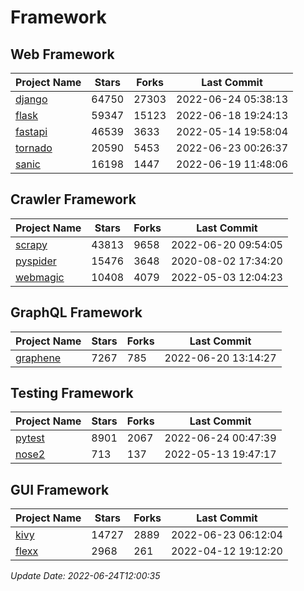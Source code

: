 # Framework

## Web Framework
| Project Name | Stars | Forks | Last Commit |
| ------------ | ----- | ----- | ----------- |
| [django](https://github.com/django/django) | 64750 | 27303 | 2022-06-24 05:38:13 |
| [flask](https://github.com/pallets/flask) | 59347 | 15123 | 2022-06-18 19:24:13 |
| [fastapi](https://github.com/tiangolo/fastapi) | 46539 | 3633 | 2022-05-14 19:58:04 |
| [tornado](https://github.com/tornadoweb/tornado) | 20590 | 5453 | 2022-06-23 00:26:37 |
| [sanic](https://github.com/sanic-org/sanic) | 16198 | 1447 | 2022-06-19 11:48:06 |

## Crawler Framework
| Project Name | Stars | Forks | Last Commit |
| ------------ | ----- | ----- | ----------- |
| [scrapy](https://github.com/scrapy/scrapy) | 43813 | 9658 | 2022-06-20 09:54:05 |
| [pyspider](https://github.com/binux/pyspider) | 15476 | 3648 | 2020-08-02 17:34:20 |
| [webmagic](https://github.com/code4craft/webmagic) | 10408 | 4079 | 2022-05-03 12:04:23 |

## GraphQL Framework
| Project Name | Stars | Forks | Last Commit |
| ------------ | ----- | ----- | ----------- |
| [graphene](https://github.com/graphql-python/graphene) | 7267 | 785 | 2022-06-20 13:14:27 |

## Testing Framework
| Project Name | Stars | Forks | Last Commit |
| ------------ | ----- | ----- | ----------- |
| [pytest](https://github.com/pytest-dev/pytest) | 8901 | 2067 | 2022-06-24 00:47:39 |
| [nose2](https://github.com/nose-devs/nose2) | 713 | 137 | 2022-05-13 19:47:17 |

## GUI Framework
| Project Name | Stars | Forks | Last Commit |
| ------------ | ----- | ----- | ----------- |
| [kivy](https://github.com/kivy/kivy) | 14727 | 2889 | 2022-06-23 06:12:04 |
| [flexx](https://github.com/flexxui/flexx) | 2968 | 261 | 2022-04-12 19:12:20 |

*Update Date: 2022-06-24T12:00:35*
